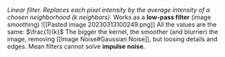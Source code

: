 _Linear filter.
Replaces each pixel intensity by the average intensity of a chosen neighborhood (k neighbors)._
Works as a **low-pass filter** (image smoothing)
![[Pasted image 20230313100249.png]]
All the values are the same: $\frac{1}{k}$
The bigger the kernel, the smoother (and blurrier) the image, removing [[Image Noise#Gaussian Noise]], but loosing details and edges.
Mean filters cannot solve **impulse noise**.
